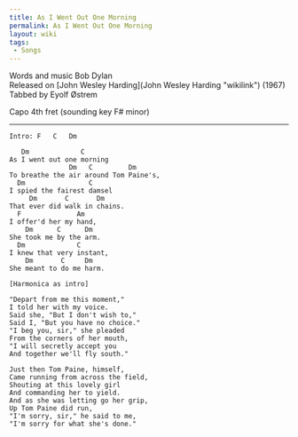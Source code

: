 ```yaml
---
title: As I Went Out One Morning
permalink: As I Went Out One Morning
layout: wiki
tags:
 - Songs
---
```


Words and music Bob Dylan  
Released on [John Wesley Harding](John Wesley Harding "wikilink")
(1967)  
Tabbed by Eyolf Østrem

Capo 4th fret (sounding key F\# minor)

* * * * *

    Intro: F   C   Dm

       Dm             C
    As I went out one morning
                   Dm   C         Dm
    To breathe the air around Tom Paine's,
      Dm                C
    I spied the fairest damsel
         Dm       C       Dm
    That ever did walk in chains.
      F              Am
    I offer'd her my hand,
        Dm      C      Dm
    She took me by the arm.
      Dm             C
    I knew that very instant,
        Dm       C     Dm
    She meant to do me harm.

    [Harmonica as intro]

    "Depart from me this moment,"
    I told her with my voice.
    Said she, "But I don't wish to,"
    Said I, "But you have no choice."
    "I beg you, sir," she pleaded
    From the corners of her mouth,
    "I will secretly accept you
    And together we'll fly south."

    Just then Tom Paine, himself,
    Came running from across the field,
    Shouting at this lovely girl
    And commanding her to yield.
    And as she was letting go her grip,
    Up Tom Paine did run,
    "I'm sorry, sir," he said to me,
    "I'm sorry for what she's done."
